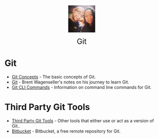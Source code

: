 <img
    src="./images/BrentAndMandi.jpg"
    width="88"
    style="display: block; width: 88px; margin: auto; margin-bottom: 1em"
/><span style="display: block; text-align: center; font-size: 1.75em;"> Git </span>

# Git
- [Git Concepts](/learn_to_code/git/git_concepts) - The basic concepts of Git.
- [Git](/learn_to_code/git/git) - Brent Wagenseller's notes on his journey to learn Git.
- [Git CLI Commands](/learn_to_code/git/git_cli_commands) - Information on command line commands for Git.

# Third Party Git Tools
- [Third Party Git Tools](/learn_to_code/git/third_party_git_tools) - Other tools that either use or act as a version of Git..
- [Bitbucket](/learn_to_code/git/bitbucket) - Bitbucket, a free remote repository for Git.
